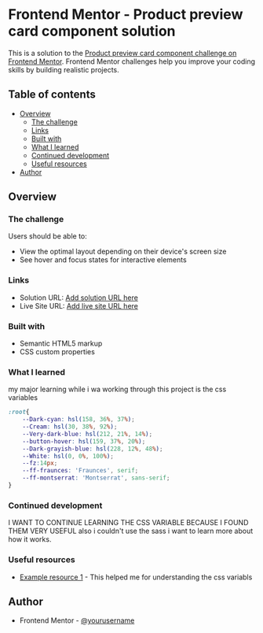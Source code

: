 # Frontend Mentor - Product preview card component solution

This is a solution to the [Product preview card component challenge on Frontend Mentor](https://www.frontendmentor.io/challenges/product-preview-card-component-GO7UmttRfa). Frontend Mentor challenges help you improve your coding skills by building realistic projects. 

## Table of contents

- [Overview](#overview)
  - [The challenge](#the-challenge)
  - [Links](#links)
  - [Built with](#built-with)
  - [What I learned](#what-i-learned)
  - [Continued development](#continued-development)
  - [Useful resources](#useful-resources)
- [Author](#author)


## Overview

### The challenge

Users should be able to:

- View the optimal layout depending on their device's screen size
- See hover and focus states for interactive elements


### Links

- Solution URL: [Add solution URL here](https://your-solution-url.com)
- Live Site URL: [Add live site URL here](https://your-live-site-url.com)



### Built with

- Semantic HTML5 markup
- CSS custom properties


### What I learned

my major learning while i wa working through this project is the css variables

```css
:root{
    --Dark-cyan: hsl(158, 36%, 37%);
    --Cream: hsl(30, 38%, 92%);
    --Very-dark-blue: hsl(212, 21%, 14%);
    --button-hover: hsl(159, 37%, 20%);
    --Dark-grayish-blue: hsl(228, 12%, 48%);
    --White: hsl(0, 0%, 100%);
    --fz:14px;
    --ff-fraunces: 'Fraunces', serif;
    --ff-montserrat: 'Montserrat', sans-serif;
}

```

### Continued development
I WANT TO CONTINUE LEARNING THE CSS VARIABLE BECAUSE I FOUND THEM VERY USEFUL also i couldn't use the sass i want to learn more about how it works.


### Useful resources

- [Example resource 1](https://www.youtube.com/watch?v=PHO6TBq_auI&ab_channel=KevinPowell) - This helped me for understanding the css variabls


## Author

- Frontend Mentor - [@yourusername](https://www.frontendmentor.io/profile/chaimyaham)


